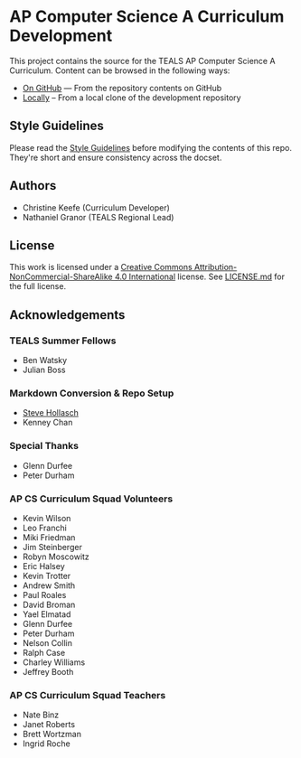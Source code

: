 AP Computer Science A Curriculum Development
====================================================================================================

This project contains the source for the TEALS AP Computer Science A Curriculum. Content can be
browsed in the following ways:

- [On GitHub][] — From the repository contents on GitHub
- [Locally][] – From a local clone of the development repository


Style Guidelines
----------------
Please read the [Style Guidelines](STYLE.md) before modifying the contents of this repo. They're
short and ensure consistency across the docset.


Authors
-------
- Christine Keefe (Curriculum Developer)
- Nathaniel Granor (TEALS Regional Lead)


License
-------
This work is licensed under a
[Creative Commons Attribution-NonCommercial-ShareAlike 4.0 International][] license.
See [LICENSE.md][] for the full license.


Acknowledgements
----------------
### TEALS Summer Fellows
- Ben Watsky
- Julian Boss

### Markdown Conversion & Repo Setup
- [Steve Hollasch](https://github.com/hollasch)
- Kenney Chan

### Special Thanks
- Glenn Durfee
- Peter Durham

### AP CS Curriculum Squad Volunteers
- Kevin Wilson
- Leo Franchi
- Miki Friedman
- Jim Steinberger
- Robyn Moscowitz
- Eric Halsey
- Kevin Trotter
- Andrew Smith
- Paul Roales
- David Broman
- Yael Elmatad
- Glenn Durfee
- Peter Durham
- Nelson Collin
- Ralph Case
- Charley Williams
- Jeffrey Booth

### AP CS Curriculum Squad Teachers
- Nate Binz
- Janet Roberts
- Brett Wortzman
- Ingrid Roche



[Creative Commons Attribution-NonCommercial-ShareAlike 4.0 International]: https://creativecommons.org/licenses/by-nc-sa/4.0/
[LICENSE.md]:  LICENSE.md
[Locally]:     SUMMARY.md
[On GitHub]:   https://github.com/TEALSK12/apcsa-public/
